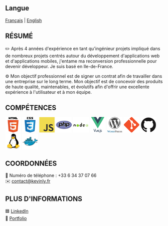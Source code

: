 ## Langue

[Français](README.fr.md) | [English](README.md)

## RÉSUMÉ

✏️ Après 4 années d'expérience en tant qu'ingénieur projets impliqué dans de nombreux projets centrés autour du développement d'applications web et d'applications mobiles, j'entame ma reconversion professionnelle pour devenir développeur. Je suis basé en Ile-de-France.

⚙️ Mon objectif professionnel est de signer un contrat afin de travailler dans une entreprise sur le long terme. Mon objectif est de concevoir des produits de haute qualité, maintenables, et évolutifs afin d'offrir une excellente expérience à l'utilisateur et à mon équipe.

## COMPÉTENCES
<img src="https://raw.githubusercontent.com/devicons/devicon/master/icons/html5/html5-original-wordmark.svg" alt="HTML5" width="50" height="50" style="background-color:white;" />
<img src="https://raw.githubusercontent.com/devicons/devicon/master/icons/css3/css3-original-wordmark.svg" alt="CSS3" width="50" height="50" style="background-color:white;" />
<img src="https://raw.githubusercontent.com/devicons/devicon/master/icons/javascript/javascript-original.svg" alt="JavaScript" width="50" height="50" style="background-color:white;" />
<img src="https://raw.githubusercontent.com/devicons/devicon/master/icons/php/php-original.svg" alt="PHP" width="50" height="50" style="background-color:white;" />
<img src="https://raw.githubusercontent.com/devicons/devicon/master/icons/nodejs/nodejs-original-wordmark.svg" alt="Node.js" width="50" height="50" style="background-color:white;" />
<img src="https://raw.githubusercontent.com/devicons/devicon/master/icons/vuejs/vuejs-original-wordmark.svg" alt="Vue.js" width="50" height="50" style="background-color:white;" />
<img src="https://raw.githubusercontent.com/devicons/devicon/master/icons/wordpress/wordpress-original.svg" alt="WordPress" width="50" height="50" style="background-color:white;" />
<img src="https://raw.githubusercontent.com/devicons/devicon/master/icons/git/git-original.svg" alt="Git" width="50" height="50" style="background-color:white;" />
<img src="https://raw.githubusercontent.com/devicons/devicon/master/icons/github/github-original.svg" alt="GitHub" width="50" height="50" style="background-color:white;" />
<img src="https://raw.githubusercontent.com/devicons/devicon/master/icons/linux/linux-original.svg" alt="Linux" width="50" height="50" style="background-color:white;" />
<img src="https://raw.githubusercontent.com/devicons/devicon/master/icons/docker/docker-original.svg" alt="Docker" width="50" height="50" style="background-color:white;" />

## COORDONNÉES

📱 Numéro de téléphone : +33 6 34 37 07 66\
✉️ contact@kevinly.fr

## PLUS D'INFORMATIONS

🟦 [LinkedIn](https://www.linkedin.com/in/kevin-ly-12579573/)\
📰 [Portfolio](http://kevinly.fr/)